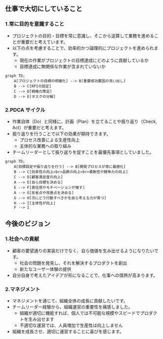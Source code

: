 ## 仕事で大切にしていること

### 1.常に目的を意識すること

- プロジェクトの目的・目標を常に意識し、そこから逆算して業務を進めることが重要だと考えています。
- 以下の点を考慮することで、効率的かつ論理的にプロジェクトを進められます。
  - 現在の作業がプロジェクトの目標達成にどのように貢献しているか
  - 目標達成に無関係な作業が含まれていないか

```mermaid
graph TD;
    A[プロジェクトの目標の明確化] --> B[重要成功要因の洗い出し]
    B --> C[KPIの設定]
    C --> D[戦略の策定]
    D --> E[タスクの分解]

```

### 2.PDCA サイクル

- 作業自体（Do）と同様に、計画（Plan）を立てることや振り返り（Check, Act）が重要だと考えます。
- 振り返りを行うことで以下の効果が期待できます。
  - プロセス改善による生産性向上
  - 主体的な業務への取り組み
- チームリーダーとして振り返りを促すことを最優先事項としていました。

```mermaid
graph TD;
    A[目標設定や振り返りを行う] --> B[開発プロセスが常に最適化]
    B --> C[効率性の向上<br>品質の向上<br>柔軟性や競争力の向上]
    C --> D[顧客満足度の向上]
    A --> E[自ら目標を決める]
    E --> F[責任感やモチベーションが増す]
    A --> G[反省点や改善点を決める]
    G --> H[次にどう行動すべきかを自ら考える力が育つ]
    H --> I[主体性が向上]
    F --> I

```

## 今後のビジョン

### 1.社会への貢献

- 顧客の要望通りの実装だけでなく、自ら価値を生み出せるようになりたいです。
  - 社会の問題を発見し、それを解決するプロダクトを創出
  - 新たなユーザー体験の提供
- 自分自身で考えたアイデアが形になることで、仕事への情熱が高まります。

### 2.マネジメント

- マネジメントを通じて、組織全体の成長に貢献したいです。
- チームリーダー経験から、組織運営の重要性を痛感しました。
  - 組織が適切に機能すれば、個人では不可能な規模やスピードでプロダクトを生み出せます
  - 不適切な運営では、人員増加で生産性は向上しません
- 組織を成長させ、適切に運営することに喜びを感じます。
